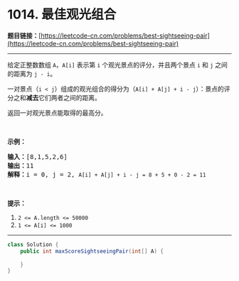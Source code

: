 # 1014. 最佳观光组合

**题目链接：**[https://leetcode-cn.com/problems/best-sightseeing-pair](https://leetcode-cn.com/problems/best-sightseeing-pair)

---

<div class="content__1Y2H">
 <div class="notranslate">
  <p>给定正整数数组&nbsp;<code>A</code>，<code>A[i]</code>&nbsp;表示第 <code>i</code> 个观光景点的评分，并且两个景点&nbsp;<code>i</code> 和&nbsp;<code>j</code>&nbsp;之间的距离为&nbsp;<code>j - i</code>。</p> 
  <p>一对景点（<code>i &lt; j</code>）组成的观光组合的得分为（<code>A[i] + A[j] + i&nbsp;- j</code>）：景点的评分之和<strong>减去</strong>它们两者之间的距离。</p> 
  <p>返回一对观光景点能取得的最高分。</p> 
  <p>&nbsp;</p> 
  <p><strong>示例：</strong></p> 
  <pre class="language-text"><strong>输入：</strong>[8,1,5,2,6]
<strong>输出：</strong>11
<strong>解释：</strong>i = 0, j = 2, <code>A[i] + A[j] + i - j = 8 + 5 + 0 - 2 = 11</code>
</pre> 
  <p>&nbsp;</p> 
  <p><strong>提示：</strong></p> 
  <ol> 
   <li><code>2 &lt;= A.length &lt;= 50000</code></li> 
   <li><code>1 &lt;= A[i] &lt;= 1000</code></li> 
  </ol> 
 </div>
</div>

---

```java
class Solution {
    public int maxScoreSightseeingPair(int[] A) {
        
    }
}
```